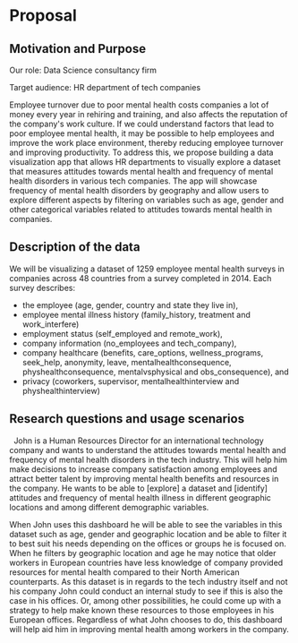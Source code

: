 # Proposal

## Motivation and Purpose

Our role: Data Science consultancy firm

Target audience: HR department of tech companies

Employee turnover due to poor mental health costs companies a lot of money every year in rehiring and training, and also affects the reputation of the company's work culture. If we could understand factors that lead to poor employee mental health, it may be possible to help employees and improve the work place environment, thereby reducing employee turnover and improving productivity. To address this, we propose building a data visualization app that allows HR departments to visually explore a dataset that measures attitudes towards mental health and frequency of mental health disorders in various tech companies. The app will showcase frequency of mental health disorders by geography and allow users to explore different aspects by filtering on variables such as age, gender and other categorical variables related to attitudes towards mental health in companies.

## Description of the data

We will be visualizing a dataset of 1259 employee mental health surveys in companies across 48 countries from a survey completed in 2014. Each survey describes:

- the employee (age, gender, country and state they live in), 
- employee mental illness history (family_history, treatment and work_interfere)
- employment status (self_employed and remote_work), 
- company information (no_employees and tech_company), 
- company healthcare (benefits, care_options, wellness_programs, seek_help, anonymity, leave, mentalhealthconsequence, physhealthconsequence, mentalvsphysical and obs_consequence), and
- privacy (coworkers, supervisor, mentalhealthinterview and physhealthinterview)

## Research questions and usage scenarios
 
John is a Human Resources Director for an international technology company and wants to understand the attitudes towards mental health and frequency of mental health disorders in the tech industry. This will help him make decisions to increase company satisfaction among employees and attract better talent by improving mental health benefits and resources in the company. He wants to be able to [explore] a dataset and [identify] attitudes and frequency of mental health illness in different geographic locations and among different demographic variables. 

When John uses this dashboard he will be able to see the variables in this dataset such as age, gender and geographic location and be able to filter it to best suit his needs depending on the offices or groups he is focused on. When he filters by geographic location and age he may notice that older workers in European countries have less knowledge of company provided resources for mental health compared to their North American counterparts. As this dataset is in regards to the tech industry itself and not his company John could conduct an internal study to see if this is also the case in his offices. Or, among other possibilities, he could come up with a strategy to help make known these resources to those employees in his European offices. Regardless of what John chooses to do, this dashboard will help aid him in improving mental health among workers in the company.

